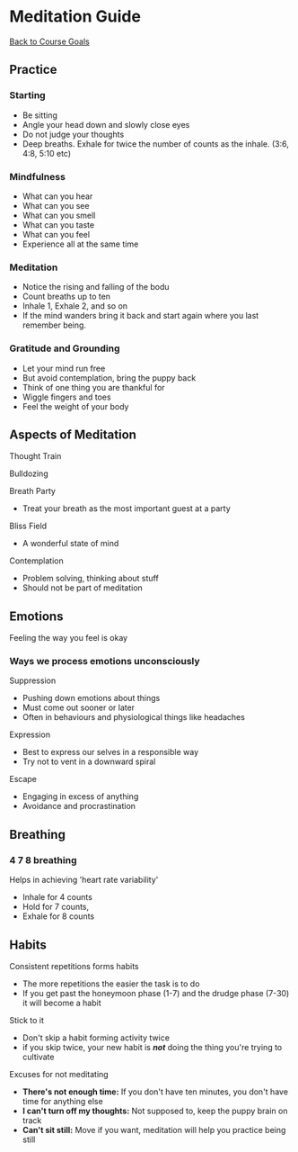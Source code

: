 # Meditation Guide

[Back to Course Goals](README.md)

## Practice

### Starting

- Be sitting
- Angle your head down and slowly close eyes
- Do not judge your thoughts
- Deep breaths. Exhale for twice the number of counts as the inhale. (3:6, 4:8, 5:10 etc)

### Mindfulness

- What can you hear
- What can you see
- What can you smell
- What can you taste
- What can you feel
- Experience all at the same time

### Meditation

- Notice the rising and falling of the bodu
- Count breaths up to ten
- Inhale 1, Exhale 2, and so on
- If the mind wanders bring it back and start again where you last remember being.


### Gratitude and Grounding

- Let your mind run free
- But avoid contemplation, bring the puppy back
- Think of one thing you are thankful for
- Wiggle fingers and toes
- Feel the weight of your body

## Aspects of Meditation

Thought Train

Bulldozing

Breath Party

- Treat your breath as the most important guest at a party

Bliss Field

- A wonderful state of mind

Contemplation

- Problem solving, thinking about stuff
- Should not be part of meditation

## Emotions

Feeling the way you feel is okay

### Ways we process emotions unconsciously 

<!-- there was something before this -->

Suppression

- Pushing down emotions about things
- Must come out sooner or later
- Often in behaviours and physiological things like headaches

Expression

- Best to express our selves in a responsible way
- Try not to vent in a downward spiral

Escape

- Engaging in excess of anything
- Avoidance and procrastination

## Breathing

### 4 7 8 breathing

Helps in achieving 'heart rate variability'

- Inhale for 4 counts
- Hold for 7 counts, 
- Exhale for 8 counts

## Habits

Consistent repetitions forms habits

- The more repetitions the easier the task is to do
- If you get past the honeymoon phase (1-7) and the drudge phase (7-30) it will become a habit

Stick to it

- Don't skip a habit forming activity twice
- if you skip twice, your new habit is ***not*** doing the thing you're trying to cultivate

Excuses for not meditating

- **There's not enough time:** If you don't have ten minutes, you don't have time for anything else
- **I can't turn off my thoughts:** Not supposed to, keep the puppy brain on track
- **Can't sit still:** Move if you want, meditation will help you practice being still
